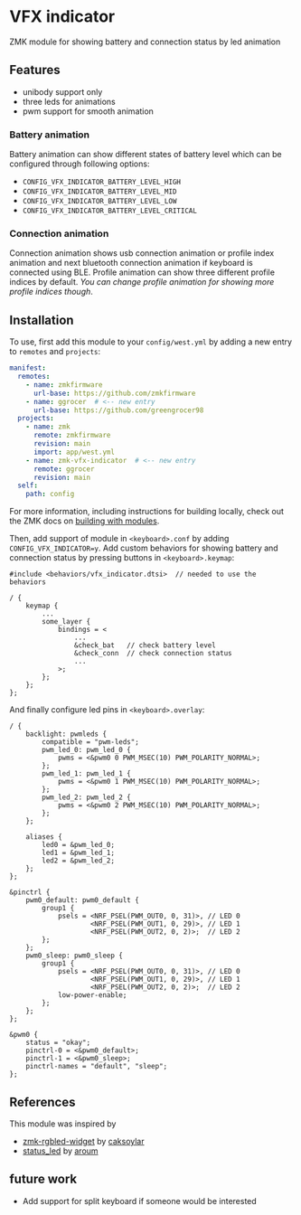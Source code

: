 # VFX indicator

ZMK module for showing battery and connection status by led animation

## Features
* unibody support only
* three leds for animations
* pwm support for smooth animation

### Battery animation
Battery animation can show different states of battery level which can be configured through following options:
* `CONFIG_VFX_INDICATOR_BATTERY_LEVEL_HIGH`
* `CONFIG_VFX_INDICATOR_BATTERY_LEVEL_MID`
* `CONFIG_VFX_INDICATOR_BATTERY_LEVEL_LOW`
* `CONFIG_VFX_INDICATOR_BATTERY_LEVEL_CRITICAL`

### Connection animation
Connection animation shows usb connection animation or profile index animation and next bluetooth connection animation if keyboard is connected using BLE.
Profile animation can show three different profile indices by default. *You can change profile animation for showing more profile indices though*.

## Installation
To use, first add this module to your `config/west.yml` by adding a new entry to `remotes` and `projects`:

```yaml west.yml
manifest:
  remotes:
    - name: zmkfirmware
      url-base: https://github.com/zmkfirmware
    - name: ggrocer  # <-- new entry
      url-base: https://github.com/greengrocer98
  projects:
    - name: zmk
      remote: zmkfirmware
      revision: main
      import: app/west.yml
    - name: zmk-vfx-indicator  # <-- new entry
      remote: ggrocer
      revision: main
  self:
    path: config
```

For more information, including instructions for building locally, check out the ZMK docs on [building with modules](https://zmk.dev/docs/features/modules#building-with-modules).

Then, add support of module in `<keyboard>.conf` by adding `CONFIG_VFX_INDICATOR=y`.
Add custom behaviors for showing battery and connection status by pressing buttons in `<keyboard>.keymap`:

```dts
#include <behaviors/vfx_indicator.dtsi>  // needed to use the behaviors

/ {
    keymap {
        ...
        some_layer {
            bindings = <
                ...
                &check_bat   // check battery level
                &check_conn  // check connection status
                ...
            >;
        };
    };
};
```

And finally configure led pins in `<keyboard>.overlay`:

```overlay
/ {
    backlight: pwmleds {
        compatible = "pwm-leds";
        pwm_led_0: pwm_led_0 {
            pwms = <&pwm0 0 PWM_MSEC(10) PWM_POLARITY_NORMAL>;
        };
        pwm_led_1: pwm_led_1 {
            pwms = <&pwm0 1 PWM_MSEC(10) PWM_POLARITY_NORMAL>;
        };
        pwm_led_2: pwm_led_2 {
            pwms = <&pwm0 2 PWM_MSEC(10) PWM_POLARITY_NORMAL>;
        };
    };

    aliases {
        led0 = &pwm_led_0;
        led1 = &pwm_led_1;
        led2 = &pwm_led_2;
    };
};

&pinctrl {
    pwm0_default: pwm0_default {
        group1 {
            psels = <NRF_PSEL(PWM_OUT0, 0, 31)>, // LED 0
                    <NRF_PSEL(PWM_OUT1, 0, 29)>, // LED 1
                    <NRF_PSEL(PWM_OUT2, 0, 2)>;  // LED 2
        };
    };
    pwm0_sleep: pwm0_sleep {
        group1 {
            psels = <NRF_PSEL(PWM_OUT0, 0, 31)>, // LED 0
                    <NRF_PSEL(PWM_OUT1, 0, 29)>, // LED 1
                    <NRF_PSEL(PWM_OUT2, 0, 2)>;  // LED 2
            low-power-enable;
        };
    };
};

&pwm0 {
    status = "okay";
    pinctrl-0 = <&pwm0_default>;
    pinctrl-1 = <&pwm0_sleep>;
    pinctrl-names = "default", "sleep";
};
```

## References
This module was inspired by
* [zmk-rgbled-widget](https://github.com/caksoylar/zmk-rgbled-widget/) by [caksoylar](https://github.com/caksoylar)
* [status_led](https://github.com/aroum/zmk-kabarga/blob/kabarga/config/boards/shields/kabarga/status_led.c) by [aroum](https://github.com/aroum)

## future work
* Add support for split keyboard if someone would be interested